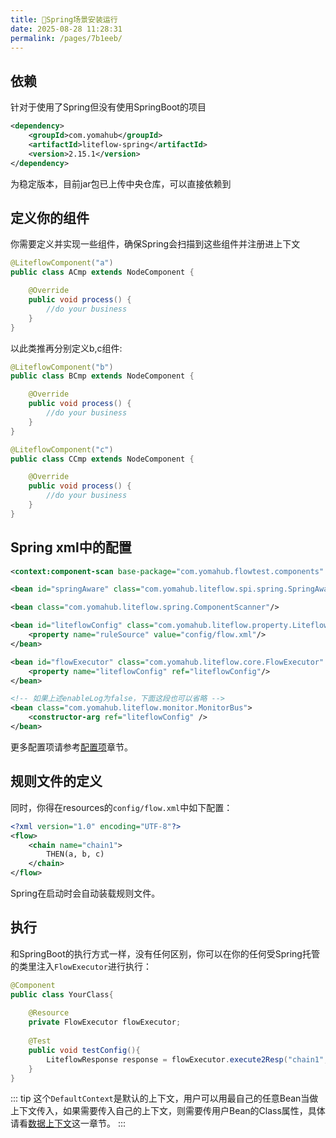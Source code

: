 ```yaml
---
title: 🌱Spring场景安装运行
date: 2025-08-28 11:28:31
permalink: /pages/7b1eeb/
---
```


## 依赖
针对于使用了Spring但没有使用SpringBoot的项目

```xml
<dependency>
	<groupId>com.yomahub</groupId>
    <artifactId>liteflow-spring</artifactId>
	<version>2.15.1</version>
</dependency>
```
为稳定版本，目前jar包已上传中央仓库，可以直接依赖到

## 定义你的组件
你需要定义并实现一些组件，确保Spring会扫描到这些组件并注册进上下文
```java
@LiteflowComponent("a")
public class ACmp extends NodeComponent {

    @Override
    public void process() {
        //do your business
    }
}
```

以此类推再分别定义b,c组件:

```java
@LiteflowComponent("b")
public class BCmp extends NodeComponent {

	@Override
	public void process() {
		//do your business
	}
}
```

```java
@LiteflowComponent("c")
public class CCmp extends NodeComponent {

	@Override
	public void process() {
		//do your business
	}
}
```

## Spring xml中的配置
```xml
<context:component-scan base-package="com.yomahub.flowtest.components" />

<bean id="springAware" class="com.yomahub.liteflow.spi.spring.SpringAware"/>

<bean class="com.yomahub.liteflow.spring.ComponentScanner"/>

<bean id="liteflowConfig" class="com.yomahub.liteflow.property.LiteflowConfig">
    <property name="ruleSource" value="config/flow.xml"/>
</bean>

<bean id="flowExecutor" class="com.yomahub.liteflow.core.FlowExecutor" depends-on="springAware">
    <property name="liteflowConfig" ref="liteflowConfig"/>
</bean>

<!-- 如果上述enableLog为false，下面这段也可以省略 -->
<bean class="com.yomahub.liteflow.monitor.MonitorBus">
    <constructor-arg ref="liteflowConfig" />
</bean>
```

更多配置项请参考[配置项](/pages/33833a/)章节。

## 规则文件的定义
同时，你得在resources的`config/flow.xml`中如下配置：
```xml
<?xml version="1.0" encoding="UTF-8"?>
<flow>
    <chain name="chain1">
        THEN(a, b, c)
    </chain>
</flow>
```

Spring在启动时会自动装载规则文件。

## 执行
和SpringBoot的执行方式一样，没有任何区别，你可以在你的任何受Spring托管的类里注入`FlowExecutor`进行执行：

```java
@Component
public class YourClass{
    
    @Resource
    private FlowExecutor flowExecutor;
    
    @Test
    public void testConfig(){
        LiteflowResponse response = flowExecutor.execute2Resp("chain1", "arg", DefaultContext.class);
    }
}
```

::: tip
这个`DefaultContext`是默认的上下文，用户可以用最自己的任意Bean当做上下文传入，如果需要传入自己的上下文，则需要传用户Bean的Class属性，具体请看[数据上下文](/pages/74b4bf/)这一章节。
:::